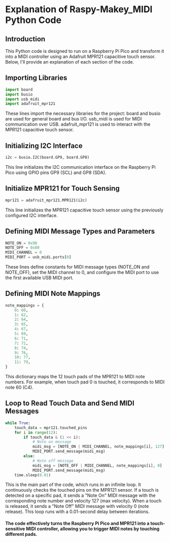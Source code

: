# Explanation of Raspy-Makey_MIDI Python Code

## Introduction
This Python code is designed to run on a Raspberry Pi Pico and transform it into a MIDI controller using an Adafruit MPR121 capacitive touch sensor. Below, I'll provide an explanation of each section of the code.

## Importing Libraries
```python
import board
import busio
import usb_midi
import adafruit_mpr121
```

These lines import the necessary libraries for the project:
board and busio are used for general board and bus I/O.
usb_midi is used for MIDI communication over USB.
adafruit_mpr121 is used to interact with the MPR121 capacitive touch sensor.

## Initializing I2C Interface
```python
i2c = busio.I2C(board.GP9, board.GP8)
```

This line initializes the I2C communication interface on the Raspberry Pi Pico using GPIO pins GP9 (SCL) and GP8 (SDA).

## Initialize MPR121 for Touch Sensing
```python
mpr121 = adafruit_mpr121.MPR121(i2c)
```
This line initializes the MPR121 capacitive touch sensor using the previously configured I2C interface.

## Defining MIDI Message Types and Parameters
```python
NOTE_ON = 0x90
NOTE_OFF = 0x80
MIDI_CHANNEL = 0
MIDI_PORT = usb_midi.ports[0]
```
These lines define constants for MIDI message types (NOTE_ON and NOTE_OFF), set the MIDI channel to 0, and configure the MIDI port to use the first available USB MIDI port.

## Defining MIDI Note Mappings
```python
note_mappings = {
    0: 60,
    1: 62,
    2: 64,
    3: 65,
    4: 67,
    5: 69,
    6: 71,
    7: 72,
    8: 74,
    9: 76,
    10: 77,
    11: 79,
}
```
This dictionary maps the 12 touch pads of the MPR121 to MIDI note numbers. For example, when touch pad 0 is touched, it corresponds to MIDI note 60 (C4).

## Loop to Read Touch Data and Send MIDI Messages
```python
while True:
    touch_data = mpr121.touched_pins
    for i in range(12):
        if touch_data & (1 << i):
            # Note on message
            midi_msg = [NOTE_ON | MIDI_CHANNEL, note_mappings[i], 127]
            MIDI_PORT.send_message(midi_msg)
        else:
            # Note off message
            midi_msg = [NOTE_OFF | MIDI_CHANNEL, note_mappings[i], 0]
            MIDI_PORT.send_message(midi_msg)
    time.sleep(0.01)
```
This is the main part of the code, which runs in an infinite loop. It continuously checks the touched pins on the MPR121 sensor. If a touch is detected on a specific pad, it sends a "Note On" MIDI message with the corresponding note number and velocity 127 (max velocity). When a touch is released, it sends a "Note Off" MIDI message with velocity 0 (note release). This loop runs with a 0.01-second delay between iterations.

#### The code effectively turns the Raspberry Pi Pico and MPR121 into a touch-sensitive MIDI controller, allowing you to trigger MIDI notes by touching different pads.
